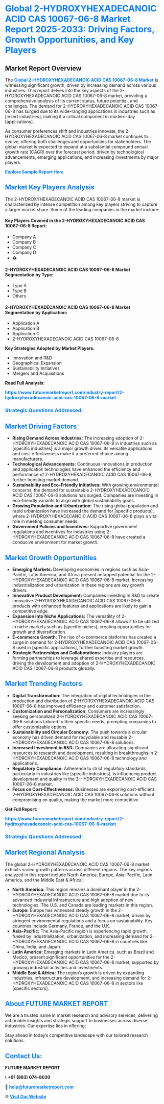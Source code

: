 <h1 style="color: #007BFF;">Global 2-HYDROXYHEXADECANOIC ACID CAS 10067-06-8 Market Report 2025-2033: Driving Factors, Growth Opportunities, and Key Players</h1>

<section id="overview">
<h2>Market Report Overview</h2>
<p>The <a href="https://www.futuremarketreport.com/industry-report/2-hydroxyhexadecanoic-acid-cas-10067-06-8-market" style="color: #007BFF; text-decoration: none;"><strong>Global 2-HYDROXYHEXADECANOIC ACID CAS 10067-06-8 Market</strong></a> is witnessing significant growth, driven by increasing demand across various industries. This report delves into the key aspects of the 2-HYDROXYHEXADECANOIC ACID CAS 10067-06-8 market, providing a comprehensive analysis of its current status, future potential, and challenges. The demand for 2-HYDROXYHEXADECANOIC ACID CAS 10067-06-8 has surged due to its wide-ranging applications in industries such as [insert industries], making it a critical component in modern-day [applications].</p>
<p>As consumer preferences shift and industries innovate, the 2-HYDROXYHEXADECANOIC ACID CAS 10067-06-8 market continues to evolve, offering both challenges and opportunities for stakeholders. The global market is expected to expand at a substantial compound annual growth rate (CAGR) over the forecast period, driven by technological advancements, emerging applications, and increasing investments by major players.</p>
</section>

<section id="overview">
<p><a href="https://www.futuremarketreport.com/request-sample/reportId=111912" style="color: #007BFF; text-decoration: none;"><strong>Explore Sample Report Here</strong></a></p>
</section>

<section id="key-players">
<h2 style="color: #007BFF;">Market Key Players Analysis</h2>
<p>The 2-HYDROXYHEXADECANOIC ACID CAS 10067-06-8 market is characterized by intense competition among key players striving to capture a larger market share. Some of the leading companies in the market include:</p>
<h4>Key Players Covered in the 2-HYDROXYHEXADECANOIC ACID CAS 10067-06-8 Report:</h4>
<ul><li>Company A</li><li>Company B</li><li>Company C</li><li>Company D</li><li>�</li></ul>
<h4>2-HYDROXYHEXADECANOIC ACID CAS 10067-06-8 Market Segmentation by Type:</h4>
<ul><li>Type A</li><li>Type B</li><li>Others</li></ul>

<h4>2-HYDROXYHEXADECANOIC ACID CAS 10067-06-8 Market Segmentation by Application:</h4>
<ul><li>Application A</li><li>Application B</li><li>Application C</li><li>2-HYDROXYHEXADECANOIC ACID CAS 10067-06-8</li></ul>
<p><strong>Key Strategies Adopted by Market Players:</strong></p>
<ul>
<li>Innovation and R&D</li>
<li>Geographical Expansion</li>
<li>Sustainability Initiatives</li>
<li>Mergers and Acquisitions</li>
</ul>
</section>

<section>
<p><strong>Read Full Analysis: </strong></p><a href="https://www.futuremarketreport.com/industry-report/2-hydroxyhexadecanoic-acid-cas-10067-06-8-market" style="color: #007BFF; text-decoration: none;"><strong>https://www.futuremarketreport.com/industry-report/2-hydroxyhexadecanoic-acid-cas-10067-06-8-market</strong></a>
<h3 style="color: #007BFF;">Strategic Questions Addressed:</h3>
</section>

<section id="driving-factors">
<h2 style="color: #007BFF;">Market Driving Factors</h2>
<ul>
<li><strong>Rising Demand Across Industries:</strong> The increasing adoption of 2-HYDROXYHEXADECANOIC ACID CAS 10067-06-8 in industries such as [specific industries] is a major growth driver. Its versatile applications and cost-effectiveness make it a preferred choice among manufacturers.</li>
<li><strong>Technological Advancements:</strong> Continuous innovations in production and application technologies have enhanced the efficiency and performance of 2-HYDROXYHEXADECANOIC ACID CAS 10067-06-8, further boosting market demand.</li>
<li><strong>Sustainability and Eco-Friendly Initiatives:</strong> With growing environmental concerns, the demand for sustainable 2-HYDROXYHEXADECANOIC ACID CAS 10067-06-8 solutions has surged. Companies are investing in eco-friendly variants to align with global sustainability goals.</li>
<li><strong>Growing Population and Urbanization:</strong> The rising global population and rapid urbanization have increased the demand for [specific products], where 2-HYDROXYHEXADECANOIC ACID CAS 10067-06-8 plays a vital role in meeting consumer needs.</li>
<li><strong>Government Policies and Incentives:</strong> Supportive government regulations and incentives for industries using 2-HYDROXYHEXADECANOIC ACID CAS 10067-06-8 have created a conducive environment for market growth.</li>
</ul>
</section>

<section id="growth-opportunities">
<h2 style="color: #007BFF;">Market Growth Opportunities</h2>
<ul>
<li><strong>Emerging Markets:</strong> Developing economies in regions such as Asia-Pacific, Latin America, and Africa present untapped potential for the 2-HYDROXYHEXADECANOIC ACID CAS 10067-06-8 market. Increasing industrialization and urbanization in these regions are key growth drivers.</li>
<li><strong>Innovative Product Development:</strong> Companies investing in R&D to create innovative 2-HYDROXYHEXADECANOIC ACID CAS 10067-06-8 products with enhanced features and applications are likely to gain a competitive edge.</li>
<li><strong>Expansion into Niche Applications:</strong> The versatility of 2-HYDROXYHEXADECANOIC ACID CAS 10067-06-8 allows it to be utilized in niche markets such as [specific niches], creating opportunities for growth and diversification.</li>
<li><strong>E-commerce Growth:</strong> The rise of e-commerce platforms has created a surge in demand for 2-HYDROXYHEXADECANOIC ACID CAS 10067-06-8 used in [specific applications], further boosting market growth.</li>
<li><strong>Strategic Partnerships and Collaborations:</strong> Industry players are forming partnerships to leverage shared expertise and resources, driving the development and adoption of 2-HYDROXYHEXADECANOIC ACID CAS 10067-06-8 products globally.</li>
</ul>
</section>

<section id="trending-factors">
<h2 style="color: #007BFF;">Market Trending Factors</h2>
<ul>
<li><strong>Digital Transformation:</strong> The integration of digital technologies in the production and distribution of 2-HYDROXYHEXADECANOIC ACID CAS 10067-06-8 has improved efficiency and customer satisfaction.</li>
<li><strong>Customization and Personalization:</strong> Consumers are increasingly seeking personalized 2-HYDROXYHEXADECANOIC ACID CAS 10067-06-8 solutions tailored to their specific needs, prompting companies to offer customizable options.</li>
<li><strong>Sustainability and Circular Economy:</strong> The push towards a circular economy has driven demand for recyclable and reusable 2-HYDROXYHEXADECANOIC ACID CAS 10067-06-8 solutions.</li>
<li><strong>Increased Investment in R&D:</strong> Companies are allocating significant resources to research and development, resulting in breakthroughs in 2-HYDROXYHEXADECANOIC ACID CAS 10067-06-8 technology and applications.</li>
<li><strong>Regulatory Compliance:</strong> Adherence to strict regulatory standards, particularly in industries like [specific industries], is influencing product development and quality in the 2-HYDROXYHEXADECANOIC ACID CAS 10067-06-8 market.</li>
<li><strong>Focus on Cost-Effectiveness:</strong> Businesses are exploring cost-efficient 2-HYDROXYHEXADECANOIC ACID CAS 10067-06-8 solutions without compromising on quality, making the market more competitive.</li>
</ul>
</section>

<section>
<p><strong>Get Full Report: </strong></p><a href="https://www.futuremarketreport.com/industry-report/2-hydroxyhexadecanoic-acid-cas-10067-06-8-market" style="color: #007BFF; text-decoration: none;"><strong>https://www.futuremarketreport.com/industry-report/2-hydroxyhexadecanoic-acid-cas-10067-06-8-market</strong></a>
<h3 style="color: #007BFF;">Strategic Questions Addressed:</h3>
</section>


<section id="regional-analysis">
<h2 style="color: #007BFF;">Market Regional Analysis</h2>
<p>The global 2-HYDROXYHEXADECANOIC ACID CAS 10067-06-8 market exhibits varied growth patterns across different regions. The key regions analyzed in this report include North America, Europe, Asia-Pacific, Latin America, and the Middle East & Africa:</p>
<ul>
<li><strong>North America:</strong> This region remains a dominant player in the 2-HYDROXYHEXADECANOIC ACID CAS 10067-06-8 market due to its advanced industrial infrastructure and high adoption of new technologies. The U.S. and Canada are leading markets in this region.</li>
<li><strong>Europe:</strong> Europe has witnessed steady growth in the 2-HYDROXYHEXADECANOIC ACID CAS 10067-06-8 market, driven by stringent environmental regulations and a focus on sustainability. Key countries include Germany, France, and the U.K.</li>
<li><strong>Asia-Pacific:</strong> The Asia-Pacific region is experiencing rapid growth, fueled by industrialization, urbanization, and increasing demand for 2-HYDROXYHEXADECANOIC ACID CAS 10067-06-8 in countries like China, India, and Japan.</li>
<li><strong>Latin America:</strong> Emerging markets in Latin America, such as Brazil and Mexico, present significant opportunities for the 2-HYDROXYHEXADECANOIC ACID CAS 10067-06-8 market, supported by growing industrial activities and investments.</li>
<li><strong>Middle East & Africa:</strong> The region’s growth is driven by expanding industries, infrastructure development, and increasing demand for 2-HYDROXYHEXADECANOIC ACID CAS 10067-06-8 in sectors like [specific sectors].</li>
</ul>
</section>

<footer>
<h2 style="color: #007BFF;">About FUTURE MARKET REPORT</h2>
<p>We are a trusted name in market research and advisory services, delivering actionable insights and strategic support to businesses across diverse industries. Our expertise lies in offering:</p>

<p>Stay ahead in today’s competitive landscape with our tailored research solutions.</p>

<h2 style="color: #007BFF;">Contact Us:</h2>
<p><strong>FUTURE MARKET REPORT</strong></p>
<p>📞 <strong>+91 (883) 074-8030</strong></p>
<p>📧 <strong><a href="mailto:help@futuremarketreport.com" style="color: #007BFF;">help@futuremarketreport.com</a></strong></p>
<p>🌐 <strong><a href="https://www.futuremarketreport.com/" style="color: #007BFF;">Visit Our Website</a></strong></p>
</footer>